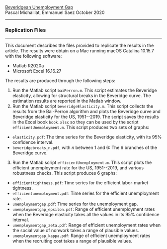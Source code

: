 [Beveridgean Unemployment Gap](https://www.pascalmichaillat.org/9.html)  
Pascal Michaillat, Emmanuel Saez
October 2020

----

### Replication Files

---

This document describes the files provided to replicate the results in the article. The results were obtain on a Mac running macOS Catalina 10.15.7 with the following software:

* Matlab R2020a
* Microsoft Excel 16.16.27

The results are produced through the following steps:

1. Run the Matlab script `baiPerron.m`. This script estimates the Beveridge elasticity, allowing for structural breaks in the Beveridge curve. The estimation results  are reported in the Matlab window.
2.  Run the Matlab script `beveridgeElasticity.m`. This script collects the results from the Bai-Perron algorithm and plots the Beveridge curve and Beveridge elasticity for the US, 1951--2019. The script saves the results in the Excel book `book.xlsx` so they can be used by the script `efficientUnemployment.m`. This script produces two sets of graphs:
* `elasticity.pdf`: The time series for the Beveridge elasticity, with its 95% confidence interval.
* `beveridgebreaks_n.pdf`, with $n$ between 1 and 6: The 6 branches of the Beveridge curve.
3. Run the Matlab script `efficientUnemployment.m`. This script plots the efficient unemployment rate for the US, 1951--2019, and various robustness checks. This script produces 6 graphs:
* `efficienttightness.pdf`: Time series for the efficient labor-market tightness.
* `efficientunemployment.pdf`: Time series for the efficient unemployment rate.
* `unemploymentgap.pdf`: Time series for the unemployment gap.
* `unemploymentgap_epsilon.pdf`: Range of efficient unemployment rates when the Beveridge elasticity takes all the values in its 95% confidence interval.
* `unemploymentgap_zeta.pdf`: Range of efficient unemployment rates when the social value of nonwork takes a range of plausible values.
* `unemploymentgap_kappa.pdf`: Range of efficient unemployment rates when the recruiting cost takes a range of plausible values.